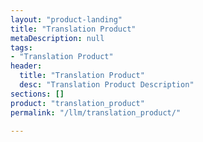 ```yaml
---
layout: "product-landing"
title: "Translation Product"
metaDescription: null
tags:
- "Translation Product"
header:
  title: "Translation Product"
  desc: "Translation Product Description"
sections: []
product: "translation_product"
permalink: "/llm/translation_product/"

---
```

